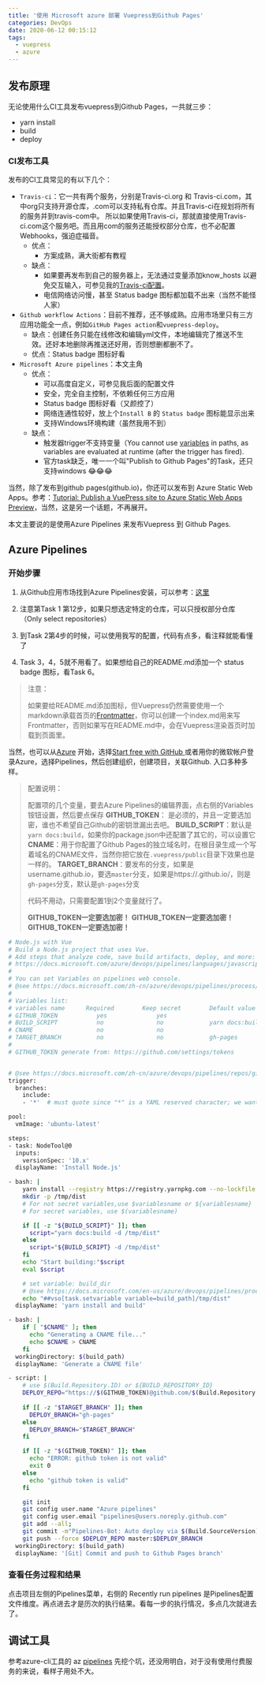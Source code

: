 ```yaml
---
title: '使用 Microsoft azure 部署 Vuepress到Github Pages'
categories: DevOps
date: 2020-06-12 00:15:12
tags: 
  - vuepress
  - azure
---
```


## 发布原理
无论使用什么CI工具发布vuepress到Github Pages，一共就三步：
* yarn install
* build
* deploy

### CI发布工具

发布的CI工具常见的有以下几个：

* `Travis-ci`：它一共有两个服务，分别是Travis-ci.org 和 Travis-ci.com，其中org只支持开源仓库，.com可以支持私有仓库。并且Travis-ci在规划将所有的服务并到travis-com中。 所以如果使用Travis-ci，那就直接使用Travis-ci.com这个服务吧。而且用com的服务还能授权部分仓库，也不必配置Webhooks，强迫症福音。
  * 优点：
    * 方案成熟，满大街都有教程
  * 缺点：
    * 如果要再发布到自己的服务器上，无法通过变量添加know_hosts 以避免交互输入，可参见我的[Travis-ci配置](https://github.com/wkii/wkii.github.io/blob/develop/.travis.yml)。
    * 电信网络访问慢，甚至 Status badge 图标都加载不出来（当然不能怪人家）
* `Github workflow Actions`：目前不推荐，还不够成熟。应用市场里只有三方应用功能全一点，例如`GitHub Pages action`和`vuepress-deploy`。
  * 缺点：创建任务只能在线修改和编辑yml文件，本地编辑完了推送不生效。还好本地删除再推送还好用，否则想删都删不了。
  * 优点：Status badge 图标好看
* `Microsoft Azure pipelines`：本文主角
  * 优点：
    * 可以高度自定义，可参见我后面的配置文件
    * 安全，完全自主控制，不依赖任何三方应用
    * Status badge 图标好看（又颜控了）
    * 网络连通性较好，放上个`Install B` 的 `Status badge` 图标能显示出来
    * 支持Windows环境构建（虽然我用不到）
  * 缺点：
    * 触发器trigger不支持变量（You cannot use [variables](https://docs.microsoft.com/zh-cn/azure/devops/pipelines/process/variables?view=azure-devops) in paths, as variables are evaluated at runtime (after the trigger has fired).
    * 官方task缺乏，唯一一个叫"Publish to Github Pages"的Task，还只支持windows 😂😂😂

当然，除了发布到github pages(github.io)，你还可以发布到 Azure Static Web Apps。参考：[Tutorial: Publish a VuePress site to Azure Static Web Apps Preview](https://docs.microsoft.com/en-us/azure/static-web-apps/publish-vuepress)，当然，这是另一个话题，不再展开。

本文主要说的是使用Azure Pipelines 来发布Vuepress 到 Github Pages.

## Azure Pipelines

### 开始步骤

1. 从Github应用市场找到Azure Pipelines安装，可以参考：[这里](https://www.azuredevopslabs.com/labs/azuredevops/github-integration/)

2. 注意第Task 1 第12步，如果只想选定特定的仓库，可以只授权部分仓库（Only select repositories）

3. 到Task 2第4步的时候，可以使用我写的配置，代码有点多，看注释就能看懂了

4. Task 3，4，5就不用看了。如果想给自己的README.md添加一个 status badge 图标，看Task 6。

> 注意：
>
> 如果要给README.md添加图标，但Vuepress仍然需要使用一个markdown承载首页的[Frontmatter](https://vuepress.vuejs.org/zh/guide/frontmatter.html)，你可以创建一个index.md用来写Frontmatter，否则如果写在README.md中，会在Vuepress渲染首页时加载到页面里。

当然，也可以从[Azure](https://azure.microsoft.com/en-us/services/devops/?nav=min) 开始，选择[Start free with GitHub ](https://go.microsoft.com/fwlink/?LinkId=2014676&provider=github.com) 或者用你的微软帐户登录Azure，选择Pipelines，然后创建组织，创建项目，关联Github. 入口多种多样。

> 配置说明：
>
> 配置项的几个变量，要去Azure Pipelines的编辑界面，点右侧的Variables铵钮设置，然后要点保存
> **GITHUB_TOKEN**： 是必须的，并且一定要选加密，谁也不希望自己Github的密钥泄漏出去吧。
> **BUILD_SCRIPT**：默认是`yarn docs:build`，如果你的package.json中还配置了其它的，可以设置它
> **CNAME**：用于你配置了Github Pages的独立域名时，在根目录生成一个写着域名的CNAME文件，当然你把它放在`.vuepress/public`目录下效果也是一样的。
> **TARGET_BRANCH**：要发布的分支，如果是 username.github.io，要选`master`分支，如果是https://<USERNAME>.github.io/<REPO>，则是`gh-pages`分支，默认是`gh-pages`分支
>
> 代码不用动，只需要配置1到2个变量就行了。
>
> **GITHUB_TOKEN一定要选加密！**
> **GITHUB_TOKEN一定要选加密！**
> **GITHUB_TOKEN一定要选加密！**

```bash
# Node.js with Vue
# Build a Node.js project that uses Vue.
# Add steps that analyze code, save build artifacts, deploy, and more:
# https://docs.microsoft.com/azure/devops/pipelines/languages/javascript
#
# You can set Variables on pipelines web console.
# @see https://docs.microsoft.com/zh-cn/azure/devops/pipelines/process/variables?view=azure-devops&tabs=yaml%2Cbatch#secret-variables
#
# Variables list:
# variables name      Required        Keep secret        Default value         Example
# GITHUB_TOKEN           yes              yes
# BUILD_SCRIPT           no               no             yarn docs:build
# CNAME                  no               no                                   www.youdomain.com
# TARGET_BRANCH          no               no             gh-pages              master
#
# GITHUB_TOKEN generate from: https://github.com/settings/tokens


# @see https://docs.microsoft.com/zh-cn/azure/devops/pipelines/repos/github?view=azure-devops&tabs=yaml#ci-triggers
trigger:
  branches:
    include:
    - '*'  # must quote since "*" is a YAML reserved character; we want a string, you can use: {master} or {your branch name}

pool:
  vmImage: 'ubuntu-latest'

steps:
- task: NodeTool@0
  inputs:
    versionSpec: '10.x'
  displayName: 'Install Node.js'

- bash: |
    yarn install --registry https://registry.yarnpkg.com --no-lockfile
    mkdir -p /tmp/dist
    # For not secret variables,use $variablesname or ${variablesname}
    # For secret variables, use $(variablesname)

    if [[ -z "${BUILD_SCRIPT}" ]]; then
      script="yarn docs:build -d /tmp/dist"
    else
      script="${BUILD_SCRIPT} -d /tmp/dist"
    fi
    echo "Start building:"$script
    eval $script

    # set variable: build_dir 
    # @see https://docs.microsoft.com/en-us/azure/devops/pipelines/process/variables?view=azure-devops
    echo "##vso[task.setvariable variable=build_path]/tmp/dist"
  displayName: 'yarn install and build'

- bash: |
    if [ "$CNAME" ]; then
      echo "Generating a CNAME file..."
      echo $CNAME > CNAME
    fi
  workingDirectory: $(build_path)
  displayName: 'Generate a CNAME file'

- script: |
    # use $(Build.Repository.ID) or ${BUILD_REPOSITORY_ID}
    DEPLOY_REPO="https://$(GITHUB_TOKEN)@github.com/$(Build.Repository.ID).git"
    
    if [[ -z "$TARGET_BRANCH" ]]; then
      DEPLOY_BRANCH="gh-pages"
    else
      DEPLOY_BRANCH="$TARGET_BRANCH"
    fi

    if [[ -z "$(GITHUB_TOKEN)" ]]; then
      echo "ERROR: github token is not valid"
      exit 0
    else
      echo "github token is valid"
    fi

    git init
    git config user.name "Azure pipelines"
    git config user.email "pipelines@users.noreply.github.com"
    git add --all;
    git commit -m"Pipelines-Bot: Auto deploy via $(Build.SourceVersion)";
    git push --force $DEPLOY_REPO master:$DEPLOY_BRANCH
  workingDirectory: $(build_path)
  displayName: '[Git] Commit and push to Github Pages branch'
```

### 查看任务过程和结果

点击项目左侧的Pipelines菜单，右侧的 Recently run pipelines 是Pipelines配置文件维度。再点进去才是历次的执行结果。看每一步的执行情况，多点几次就进去了。

## 调试工具
参考azure-cli工具的 az [pipelines](https://docs.microsoft.com/zh-cn/cli/azure/pipelines?view=azure-cli-latest) 先挖个坑，还没用明白，对于没有使用付费服务的来说，看样子用处不大。

